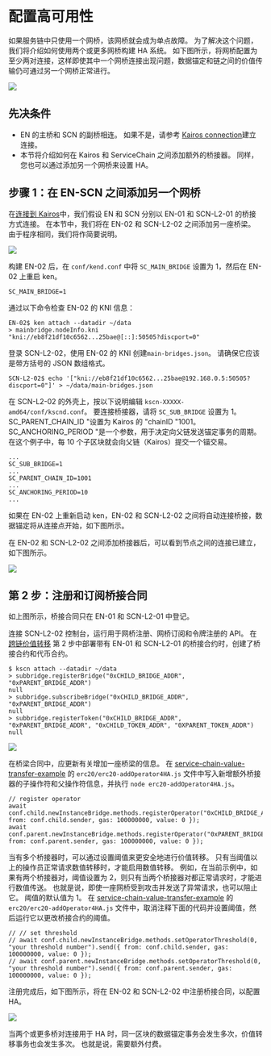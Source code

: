 # 配置高可用性

如果服务链中只使用一个网桥，该网桥就会成为单点故障。 为了解决这个问题，我们将介绍如何使用两个或更多网桥构建 HA 系统。 如下图所示，将网桥配置为至少两对连接，这样即使其中一个网桥连接出现问题，数据锚定和链之间的价值传输仍可通过另一个网桥正常进行。

![](/img/nodes/sc-ha-arch.png)

## 先决条件<a id="prerequisites"></a>

- EN 的主桥和 SCN 的副桥相连。 如果不是，请参考 [Kairos connection](en-scn-connection.md)建立连接。
- 本节将介绍如何在 Kairos 和 ServiceChain 之间添加额外的桥接器。 同样，您也可以通过添加另一个网桥来设置 HA。

## 步骤 1：在 EN-SCN 之间添加另一个网桥<a id="step-1-adding-another-bridge-between-en-scn"></a>

在[连接到 Kairos](en-scn-connection.md)中，我们假设 EN 和 SCN 分别以 EN-01 和 SCN-L2-01 的桥接方式连接。 在本节中，我们将在 EN-02 和 SCN-L2-02 之间添加另一座桥梁。
由于程序相同，我们将作简要说明。

![](/img/nodes/sc-ha-add-bridge.png)

构建 EN-02 后，在 `conf/kend.conf` 中将 `SC_MAIN_BRIDGE` 设置为 1，然后在 EN-02 上重启 ken。

```console
SC_MAIN_BRIDGE=1
```

通过以下命令检查 EN-02 的 KNI 信息：

```console
EN-02$ ken attach --datadir ~/data
> mainbridge.nodeInfo.kni
"kni://eb8f21df10c6562...25bae@[::]:50505?discport=0"
```

登录 SCN-L2-02，使用 EN-02 的 KNI 创建`main-bridges.json`。 请确保它应该是带方括号的 JSON 数组格式。

```console
SCN-L2-02$ echo '["kni://eb8f21df10c6562...25bae@192.168.0.5:50505?discport=0"]' > ~/data/main-bridges.json
```

在 SCN-L2-02 的外壳上，按以下说明编辑 `kscn-XXXXX-amd64/conf/kscnd.conf`。
要连接桥接器，请将 `SC_SUB_BRIDGE` 设置为 1。
SC_PARENT_CHAIN_ID "设置为 Kairos 的 "chainID "1001。
SC_ANCHORING_PERIOD "是一个参数，用于决定向父链发送锚定事务的周期。 在这个例子中，每 10 个子区块就会向父链（Kairos）提交一个锚交易。

```
...
SC_SUB_BRIDGE=1
...
SC_PARENT_CHAIN_ID=1001
...
SC_ANCHORING_PERIOD=10
...
```

如果在 EN-02 上重新启动 ken，EN-02 和 SCN-L2-02 之间将自动连接桥接，数据锚定将从连接点开始，如下图所示。

在 EN-02 和 SCN-L2-02 之间添加桥接器后，可以看到节点之间的连接已建立，如下图所示。

![](/img/nodes/sc-ha-before-register.png)

## 第 2 步：注册和订阅桥接合同<a id="step-2-registering-and-subscribing-the-bridge-contract"></a>

如上图所示，桥接合同只在 EN-01 和 SCN-L2-01 中登记。

连接 SCN-L2-02 控制台，运行用于网桥注册、网桥订阅和令牌注册的 API。 在[跨链价值转移](value-transfer.md) 第 2 步中部署带有 EN-01 和 SCN-L2-01 的桥接合约时，创建了桥接合约和代币合约。

```
$ kscn attach --datadir ~/data
> subbridge.registerBridge("0xCHILD_BRIDGE_ADDR", "0xPARENT_BRIDGE_ADDR")
null
> subbridge.subscribeBridge("0xCHILD_BRIDGE_ADDR", "0xPARENT_BRIDGE_ADDR")
null
> subbridge.registerToken("0xCHILD_BRIDGE_ADDR", "0xPARENT_BRIDGE_ADDR", "0xCHILD_TOKEN_ADDR", "0XPARENT_TOKEN_ADDR")
null
```

![](/img/nodes/sc-ha-before-register2.png)

在桥梁合同中，应更新有关增加一座桥梁的信息。 在 [service-chain-value-transfer-example](https://github.com/klaytn/servicechain-value-transfer-examples) 的 `erc20/erc20-addOperator4HA.js` 文件中写入新增额外桥接器的子操作符和父操作符信息，并执行 `node erc20-addOperator4HA.js`。

```
// register operator
await conf.child.newInstanceBridge.methods.registerOperator("0xCHILD_BRIDGE_ADDR").send({ from: conf.child.sender, gas: 100000000, value: 0 });
await conf.parent.newInstanceBridge.methods.registerOperator("0xPARENT_BRIDGE_ADDR").send({ from: conf.parent.sender, gas: 100000000, value: 0 });
```

当有多个桥接器时，可以通过设置阈值来更安全地进行价值转移。 只有当阈值以上的操作员正常请求数值转移时，才能启用数值转移。 例如，在当前示例中，如果有两个桥接器对，阈值设置为 2，则只有当两个桥接器对都正常请求时，才能进行数值传送。 也就是说，即使一座网桥受到攻击并发送了异常请求，也可以阻止它。 阈值的默认值为 1。 在 [service-chain-value-transfer-example](https://github.com/klaytn/servicechain-value-transfer-examples) 的 `erc20/erc20-addOperator4HA.js` 文件中，取消注释下面的代码并设置阈值，然后运行它以更改桥接合约的阈值。

```
// // set threshold
// await conf.child.newInstanceBridge.methods.setOperatorThreshold(0, "your threshold number").send({ from: conf.child.sender, gas: 100000000, value: 0 });
// await conf.parent.newInstanceBridge.methods.setOperatorThreshold(0, "your threshold number").send({ from: conf.parent.sender, gas: 100000000, value: 0 });
```

注册完成后，如下图所示，将在 EN-02 和 SCN-L2-02 中注册桥接合同，以配置 HA。

![](/img/nodes/sc-ha-after-register.png)

当两个或更多桥对连接用于 HA 时，同一区块的数据锚定事务会发生多次，价值转移事务也会发生多次。 也就是说，需要额外付费。
